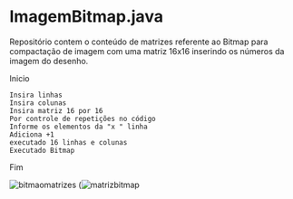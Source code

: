 # ImagemBitmap.java
Repositório contem o conteúdo de matrizes referente ao Bitmap para compactação de imagem com uma matriz 16x16 inserindo os números da imagem do desenho.

   Inicio

    Insira linhas
    Insira colunas
    Insira matriz 16 por 16 
    Por controle de repetições no código
    Informe os elementos da "x " linha 
    Adiciona +1
    executado 16 linhas e colunas
    Executado Bitmap

   Fim
    
 

![bitmaomatrizes](https://user-images.githubusercontent.com/99374140/173208945-c24668ef-adc2-4d9b-9807-d6b9abea7d8d.png)
(![matrizbitmap](https://user-images.githubusercontent.com/99374140/173200089-15d51b18-459b-40f8-8dca-5803a5afae68.png)
